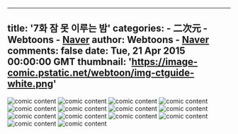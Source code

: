 
---
title: '7화 잠 못 이루는 밤'
categories: 
    - 二次元
    - Webtoons - [Naver](https://comic.naver.com)
author: Webtoons - [Naver](https://comic.naver.com)
comments: false
date: Tue, 21 Apr 2015 00:00:00 GMT
thumbnail: 'https://image-comic.pstatic.net/webtoon/img-ctguide-white.png'
---

<div>   
<img src="https://image-comic.pstatic.net/webtoon/img-ctguide-white.png" title alt="comic content" oncontextmenu="return false" ondragstart="return false" onselectstart="return false" referrerpolicy="no-referrer">

















<img src="https://image-comic.pstatic.net/webtoon/651673/8/20150421144227_01004e4569da01aca135eb900eb8f030_IMAG01_2.jpg" title alt="comic content" id="content_image_0" oncontextmenu="return false" ondragstart="return false" onselectstart="return false" class referrerpolicy="no-referrer">















<img src="https://image-comic.pstatic.net/webtoon/651673/8/20150421144227_01004e4569da01aca135eb900eb8f030_IMAG01_3.jpg" title alt="comic content" id="content_image_1" oncontextmenu="return false" ondragstart="return false" onselectstart="return false" class referrerpolicy="no-referrer">















<img src="https://image-comic.pstatic.net/webtoon/651673/8/20150421144227_01004e4569da01aca135eb900eb8f030_IMAG01_4.jpg" title alt="comic content" id="content_image_2" oncontextmenu="return false" ondragstart="return false" onselectstart="return false" class referrerpolicy="no-referrer">















<img src="https://image-comic.pstatic.net/webtoon/651673/8/20150421144227_01004e4569da01aca135eb900eb8f030_IMAG01_5.jpg" title alt="comic content" id="content_image_3" oncontextmenu="return false" ondragstart="return false" onselectstart="return false" class referrerpolicy="no-referrer">















<img src="https://image-comic.pstatic.net/webtoon/651673/8/20150421144227_01004e4569da01aca135eb900eb8f030_IMAG01_6.jpg" title alt="comic content" id="content_image_4" oncontextmenu="return false" ondragstart="return false" onselectstart="return false" class referrerpolicy="no-referrer">















<img src="https://image-comic.pstatic.net/webtoon/651673/8/20150421144227_01004e4569da01aca135eb900eb8f030_IMAG01_7.jpg" title alt="comic content" id="content_image_5" oncontextmenu="return false" ondragstart="return false" onselectstart="return false" class referrerpolicy="no-referrer">















<img src="https://image-comic.pstatic.net/webtoon/651673/8/20150421144227_01004e4569da01aca135eb900eb8f030_IMAG01_8.jpg" title alt="comic content" id="content_image_6" oncontextmenu="return false" ondragstart="return false" onselectstart="return false" class referrerpolicy="no-referrer">















<img src="https://image-comic.pstatic.net/webtoon/651673/8/20150421144227_01004e4569da01aca135eb900eb8f030_IMAG01_9.jpg" title alt="comic content" id="content_image_7" oncontextmenu="return false" ondragstart="return false" onselectstart="return false" class referrerpolicy="no-referrer">















<img src="https://image-comic.pstatic.net/webtoon/651673/8/20150421144227_01004e4569da01aca135eb900eb8f030_IMAG01_10.jpg" title alt="comic content" id="content_image_8" oncontextmenu="return false" ondragstart="return false" onselectstart="return false" class referrerpolicy="no-referrer">















<img src="https://image-comic.pstatic.net/webtoon/651673/8/20150421144227_01004e4569da01aca135eb900eb8f030_IMAG01_11.jpg" title alt="comic content" id="content_image_9" oncontextmenu="return false" ondragstart="return false" onselectstart="return false" class referrerpolicy="no-referrer">















<img src="https://image-comic.pstatic.net/webtoon/651673/8/20150421144227_01004e4569da01aca135eb900eb8f030_IMAG01_12.jpg" title alt="comic content" id="content_image_10" oncontextmenu="return false" ondragstart="return false" onselectstart="return false" class referrerpolicy="no-referrer">















<img src="https://image-comic.pstatic.net/webtoon/651673/8/20150421144227_01004e4569da01aca135eb900eb8f030_IMAG01_13.jpg" title alt="comic content" id="content_image_11" oncontextmenu="return false" ondragstart="return false" onselectstart="return false" class referrerpolicy="no-referrer">















<img src="https://image-comic.pstatic.net/webtoon/651673/8/20150421144227_01004e4569da01aca135eb900eb8f030_IMAG01_14.jpg" title alt="comic content" id="content_image_12" oncontextmenu="return false" ondragstart="return false" onselectstart="return false" class referrerpolicy="no-referrer">






                    

                      
</div>
            